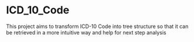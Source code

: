 # ICD_10_Code
This project aims to transform ICD-10 Code into tree structure so that it can be retrieved in a more intuitive way and help for next step analysis 
